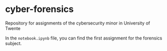 # cyber-forensics

Repository for assignments of the cybersecurity minor in University of Twente

In the `notebook.ipynb` file, you can find the first assignment for the forensics subject.